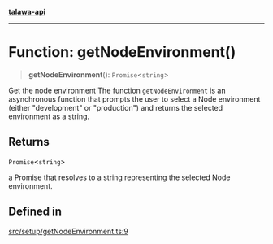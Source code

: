 [**talawa-api**](../../../README.md)

***

# Function: getNodeEnvironment()

> **getNodeEnvironment**(): `Promise`\<`string`\>

Get the node environment
The function `getNodeEnvironment` is an asynchronous function that prompts the user to select a Node
environment (either "development" or "production") and returns the selected environment as a string.

## Returns

`Promise`\<`string`\>

a Promise that resolves to a string representing the selected Node environment.

## Defined in

[src/setup/getNodeEnvironment.ts:9](https://github.com/Suyash878/talawa-api/blob/f376d03c37e9acd046e7cc983947432c95f74442/src/setup/getNodeEnvironment.ts#L9)
